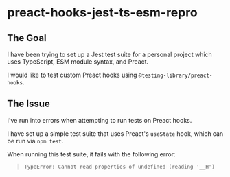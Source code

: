 # preact-hooks-jest-ts-esm-repro

## The Goal

I have been trying to set up a Jest test suite for a personal project which uses TypeScript, ESM module syntax, and Preact.

I would like to test custom Preact hooks using `@testing-library/preact-hooks`.

## The Issue

I've run into errors when attempting to run tests on Preact hooks.

I have set up a simple test suite that uses Preact's `useState` hook, which can be run via `npm test`.

When running this test suite, it fails with the following error:

> `TypeError: Cannot read properties of undefined (reading '__H')`
